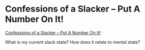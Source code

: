 # Confessions of a Slacker &#8211; Put A Number On It!
[Confessions of a Slacker &#8211; Put A Number On It!](https://putanumonit.com/2017/11/07/confessions-of-a-slacker/)

What is my current slack state? 
How does it relate to mental state?

<!-- #Readable -->

<!-- {BearID:10F46867-F93F-4278-95BF-F128F591CD48-56587-000001F89F1AC5B9} -->
